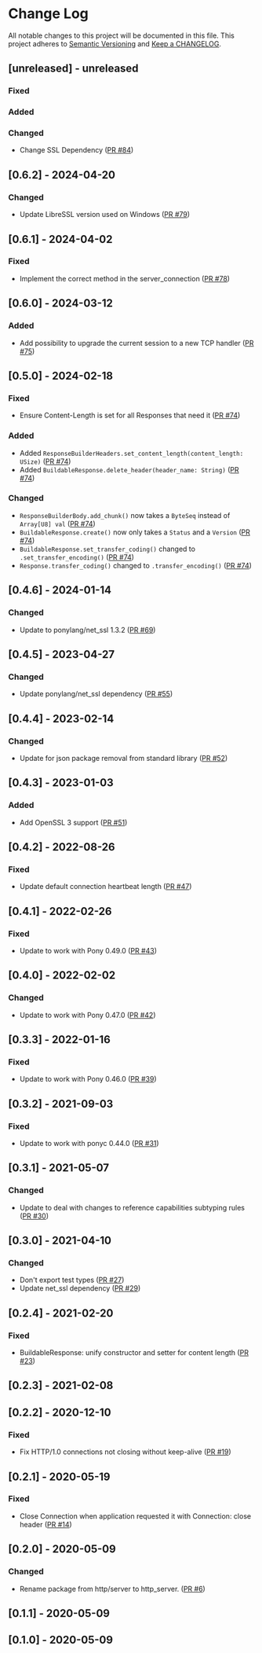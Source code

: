 # Change Log

All notable changes to this project will be documented in this file. This project adheres to [Semantic Versioning](http://semver.org/) and [Keep a CHANGELOG](http://keepachangelog.com/).

## [unreleased] - unreleased

### Fixed


### Added


### Changed

- Change SSL Dependency ([PR #84](https://github.com/ponylang/http_server/pull/84))

## [0.6.2] - 2024-04-20

### Changed

- Update LibreSSL version used on Windows ([PR #79](https://github.com/ponylang/http_server/pull/79))

## [0.6.1] - 2024-04-02

### Fixed

- Implement the correct method in the server_connection ([PR #78](https://github.com/ponylang/http_server/pull/78))

## [0.6.0] - 2024-03-12

### Added

- Add possibility to upgrade the current session to a new TCP handler ([PR #75](https://github.com/ponylang/http_server/pull/75))

## [0.5.0] - 2024-02-18

### Fixed

- Ensure Content-Length is set for all Responses that need it ([PR #74](https://github.com/ponylang/http_server/pull/74))

### Added

- Added `ResponseBuilderHeaders.set_content_length(content_length: USize)` ([PR #74](https://github.com/ponylang/http_server/pull/74))
- Added `BuildableResponse.delete_header(header_name: String)` ([PR #74](https://github.com/ponylang/http_server/pull/74))

### Changed

- `ResponseBuilderBody.add_chunk()` now takes a `ByteSeq` instead of `Array[U8] val` ([PR #74](https://github.com/ponylang/http_server/pull/74))
- `BuildableResponse.create()` now only takes a `Status` and a `Version` ([PR #74](https://github.com/ponylang/http_server/pull/74))
- `BuildableResponse.set_transfer_coding()` changed to `.set_transfer_encoding()` ([PR #74](https://github.com/ponylang/http_server/pull/74))
- `Response.transfer_coding()` changed to `.transfer_encoding()` ([PR #74](https://github.com/ponylang/http_server/pull/74))

## [0.4.6] - 2024-01-14

### Changed

- Update to ponylang/net_ssl 1.3.2 ([PR #69](https://github.com/ponylang/http_server/pull/69))

## [0.4.5] - 2023-04-27

### Changed

- Update ponylang/net_ssl dependency ([PR #55](https://github.com/ponylang/http_server/pull/55))

## [0.4.4] - 2023-02-14

### Changed

- Update for json package removal from standard library ([PR #52](https://github.com/ponylang/http_server/pull/52))

## [0.4.3] - 2023-01-03

### Added

- Add OpenSSL 3 support ([PR #51](https://github.com/ponylang/http_server/pull/51))

## [0.4.2] - 2022-08-26

### Fixed

- Update default connection heartbeat length ([PR #47](https://github.com/ponylang/http_server/pull/47))

## [0.4.1] - 2022-02-26

### Fixed

- Update to work with Pony 0.49.0 ([PR #43](https://github.com/ponylang/http_server/pull/43))

## [0.4.0] - 2022-02-02

### Changed

- Update to work with Pony 0.47.0 ([PR #42](https://github.com/ponylang/http_server/pull/42))

## [0.3.3] - 2022-01-16

### Fixed

- Update to work with Pony 0.46.0 ([PR #39](https://github.com/ponylang/http_server/pull/39))

## [0.3.2] - 2021-09-03

### Fixed

- Update to work with ponyc 0.44.0 ([PR #31](https://github.com/ponylang/http_server/pull/31))

## [0.3.1] - 2021-05-07

### Changed

- Update to deal with changes to reference capabilities subtyping rules ([PR #30](https://github.com/ponylang/http_server/pull/30))

## [0.3.0] - 2021-04-10

### Changed

- Don't export test types ([PR #27](https://github.com/ponylang/http_server/pull/27))
- Update net_ssl dependency ([PR #29](https://github.com/ponylang/http_server/pull/29))

## [0.2.4] - 2021-02-20

### Fixed

- BuildableResponse: unify constructor and setter for content length ([PR #23](https://github.com/ponylang/http_server/pull/23))

## [0.2.3] - 2021-02-08

## [0.2.2] - 2020-12-10

### Fixed

- Fix HTTP/1.0 connections not closing without keep-alive ([PR #19](https://github.com/ponylang/http_server/pull/19))

## [0.2.1] - 2020-05-19

### Fixed

- Close Connection when application requested it with Connection: close header ([PR #14](https://github.com/ponylang/http_server/pull/14))

## [0.2.0] - 2020-05-09

### Changed

- Rename package from http/server to http_server. ([PR #6](https://github.com/ponylang/http_server/pull/6))

## [0.1.1] - 2020-05-09

## [0.1.0] - 2020-05-09

